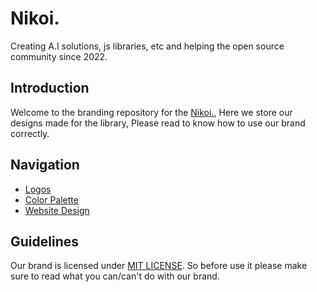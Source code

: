 # Nikoi.
Creating A.I solutions, js libraries, etc and helping the open source community since 2022.

## Introduction

Welcome to the branding repository for the [Nikoi.](https://github.com/nikoidot), Here we store our designs made for the library, Please read to know how to use our brand correctly.

## Navigation

 - [Logos](logos)
 - [Color Palette](palette)
 - [Website Design](website)

## Guidelines

Our brand is licensed under [MIT LICENSE](/LICENSE). So before use it please make sure to read what you can/can't do with our brand.
